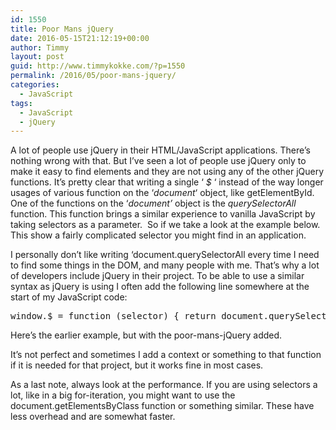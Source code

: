 ```yaml
---
id: 1550
title: Poor Mans jQuery
date: 2016-05-15T21:12:19+00:00
author: Timmy
layout: post
guid: http://www.timmykokke.com/?p=1550
permalink: /2016/05/poor-mans-jquery/
categories:
  - JavaScript
tags:
  - JavaScript
  - jQuery
---
```

A lot of people use jQuery in their HTML/JavaScript applications. There&#8217;s nothing wrong with that. But I&#8217;ve seen a lot of people use jQuery only to make it easy to find elements and they are not using any of the other jQuery functions. It&#8217;s pretty clear that writing a single &#8216; _$_ &#8216; instead of the way longer usages of various function on the &#8216;_document_&#8216; object, like getElementById. One of the functions on the &#8216;_document&#8217;_ object is the _querySelectorAll_ function. This function brings a similar experience to vanilla JavaScript by taking selectors as a parameter.  So if we take a look at the example below. This show a fairly complicated selector you might find in an application.
  

  
I personally don&#8217;t like writing &#8216;document.querySelectorAll every time I need to find some things in the DOM, and many people with me. That&#8217;s why a lot of developers include jQuery in their project. To be able to use a similar syntax as jQuery is using I often add the following line somewhere at the start of my JavaScript code:

<pre class="brush:javascript">window.$ = function (selector) { return document.querySelectorAll(selector); };</pre>

Here&#8217;s the earlier example, but with the poor-mans-jQuery added.
  

  
It&#8217;s not perfect and sometimes I add a context or something to that function if it is needed for that project, but it works fine in most cases.
  
As a last note, always look at the performance. If you are using selectors a lot, like in a big for-iteration, you might want to use the document.getElementsByClass function or something similar. These have less overhead and are somewhat faster.